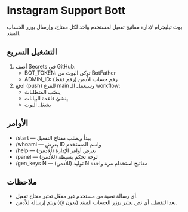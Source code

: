 # Instagram Support Bott

بوت تيليجرام لإدارة مفاتيح تفعيل لمستخدم واحد لكل مفتاح، وإرسال يوزر الحساب المبند.

## التشغيل السريع
1) أضف Secrets في GitHub:
   - BOT_TOKEN: توكن البوت من BotFather
   - ADMIN_ID: رقم حساب الأدمن (رقم فقط)
2) ادفع (push) للفرع main وسيعمل الـ workflow:
   - ينصّب المتطلبات
   - ينشئ قاعدة البيانات
   - يشغل البوت

## الأوامر
- /start — يبدأ ويطلب مفتاح التفعيل
- /whoami — يعرض ID واسم المستخدم
- /help — (للأدمن) يعرض أوامر الإدارة
- /panel — (للأدمن) لوحة تحكم بسيطة
- /gen_keys N — (للأدمن) توليد N مفاتيح استخدام مرة واحدة

## ملاحظات
- أي رسالة نصية من مستخدم غير مفعّل تعتبر مفتاح تفعيل.
- بعد التفعيل، أي نص يعتبر يوزر الحساب المبند (بدون @) ويتم إرساله للأدمن.
